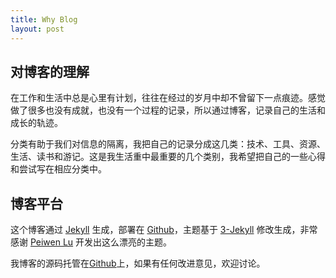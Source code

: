 ```yaml
---
title: Why Blog
layout: post
---
```


## 对博客的理解

在工作和生活中总是心里有计划，往往在经过的岁月中却不曾留下一点痕迹。感觉做了很多也没有成就，也没有一个过程的记录，所以通过博客，记录自己的生活和成长的轨迹。

分类有助于我们对信息的隔离，我把自己的记录分成这几类：技术、工具、资源、生活、读书和游记。这是我生活重中最重要的几个类别，我希望把自己的一些心得和尝试写在相应分类中。

## 博客平台

这个博客通过 [Jekyll](http://jekyllrb.com/) 生成，部署在 [Github](https://pages.github.com)，主题基于 [3-Jekyll](https://github.com/P233/3-Jekyll) 修改生成，非常感谢 [Peiwen Lu](https://github.com/P233) 开发出这么漂亮的主题。

我博客的源码托管在[Github](https://github.com/ToxinSting/toxinsting.github.io)上，如果有任何改进意见，欢迎讨论。
